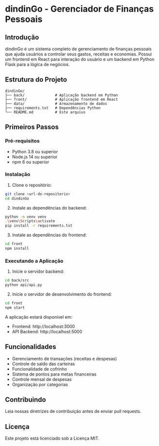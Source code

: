 # dindinGo - Gerenciador de Finanças Pessoais

## Introdução
dindinGo é um sistema completo de gerenciamento de finanças pessoais que ajuda usuários a controlar seus gastos, receitas e economias. Possui um frontend em React para interação do usuário e um backend em Python Flask para a lógica de negócios.

## Estrutura do Projeto
```
dindinGo/
├── back/              # Aplicação backend em Python
├── front/             # Aplicação frontend em React
├── data/              # Armazenamento de dados
├── requirements.txt   # Dependências Python
└── README.md          # Este arquivo
```

## Primeiros Passos

### Pré-requisitos
- Python 3.8 ou superior
- Node.js 14 ou superior
- npm 6 ou superior

### Instalação

1. Clone o repositório:
```bash
git clone <url-do-repositorio>
cd dindinGo
```

2. Instale as dependências do backend:
```bash
python -m venv venv
.\venv\Scripts\activate
pip install -r requirements.txt
```

3. Instale as dependências do frontend:
```bash
cd front
npm install
```

### Executando a Aplicação

1. Inicie o servidor backend:
```bash
cd back/src
python api/api.py
```

2. Inicie o servidor de desenvolvimento do frontend:
```bash
cd front
npm start
```

A aplicação estará disponível em:
- Frontend: http://localhost:3000
- API Backend: http://localhost:5000

## Funcionalidades
- Gerenciamento de transações (receitas e despesas)
- Controle de saldo das carteiras
- Funcionalidade de cofrinho
- Sistema de pontos para metas financeiras
- Controle mensal de despesas
- Organização por categorias

## Contribuindo
Leia nossas diretrizes de contribuição antes de enviar pull requests.

## Licença
Este projeto está licenciado sob a Licença MIT.